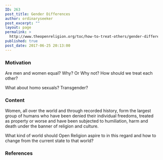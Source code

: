 ```yaml
---
ID: 263
post_title: Gender Differences
author: ordinaryseeker
post_excerpt: ""
layout: page
permalink: >
  http://www.theopenreligion.org/toc/how-to-treat-others/gender-differences/
published: true
post_date: 2017-06-25 20:13:00
---
```

<h3>Motivation</h3>
Are men and women equal? Why? Or Why not? How should we treat each other?

What about homo sexuals? Transgender?
<h3>Content</h3>
Women, all over the world and through recorded history, form the largest group of humans who have been denied their individual freedoms, treated as property or worse and have been subjected to humiliation, harm and death under the banner of religion and culture.

What kind of world should Open Religion aspire to in this regard and how to change from the current state to that world?
<h3>References</h3>